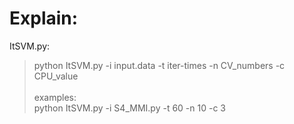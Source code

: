 Explain:
====
  ItSVM.py:<br>
  >python ItSVM.py -i input.data -t iter-times -n CV_numbers -c CPU_value<br><br>
  examples:<br>
  >python ItSVM.py -i S4_MMI.py -t 60 -n 10 -c 3<br>

